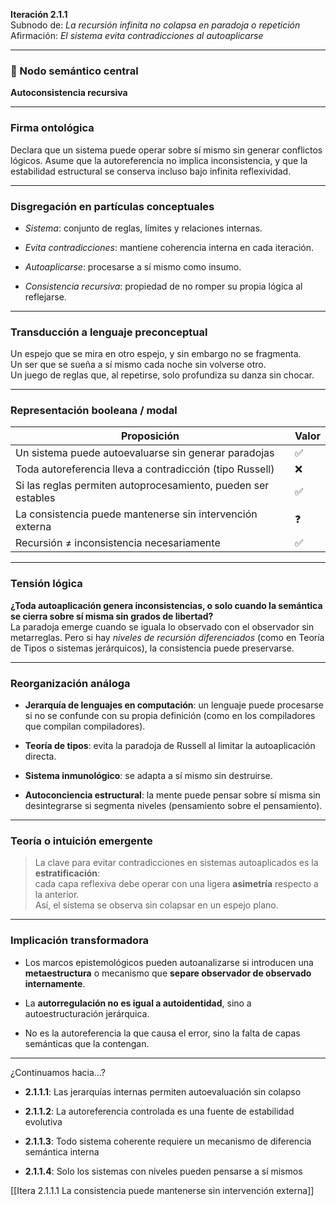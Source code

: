 **Iteración 2.1.1**  
Subnodo de: _La recursión infinita no colapsa en paradoja o repetición_  
Afirmación: _El sistema evita contradicciones al autoaplicarse_

---

### 🧠 Nodo semántico central

**Autoconsistencia recursiva**

---

### Firma ontológica

Declara que un sistema puede operar sobre sí mismo sin generar conflictos lógicos. Asume que la autoreferencia no implica inconsistencia, y que la estabilidad estructural se conserva incluso bajo infinita reflexividad.

---

### Disgregación en partículas conceptuales

- _Sistema_: conjunto de reglas, límites y relaciones internas.
    
- _Evita contradicciones_: mantiene coherencia interna en cada iteración.
    
- _Autoaplicarse_: procesarse a sí mismo como insumo.
    
- _Consistencia recursiva_: propiedad de no romper su propia lógica al reflejarse.
    

---

### Transducción a lenguaje preconceptual

Un espejo que se mira en otro espejo, y sin embargo no se fragmenta.  
Un ser que se sueña a sí mismo cada noche sin volverse otro.  
Un juego de reglas que, al repetirse, solo profundiza su danza sin chocar.

---

### Representación booleana / modal

| Proposición                                                   | Valor |
| ------------------------------------------------------------- | ----- |
| Un sistema puede autoevaluarse sin generar paradojas          | ✅     |
| Toda autoreferencia lleva a contradicción (tipo Russell)      | ❌     |
| Si las reglas permiten autoprocesamiento, pueden ser estables | ✅     |
| La consistencia puede mantenerse sin intervención externa     | ❓     |
| Recursión ≠ inconsistencia necesariamente                     | ✅     |

---

### Tensión lógica

**¿Toda autoaplicación genera inconsistencias, o solo cuando la semántica se cierra sobre sí misma sin grados de libertad?**  
La paradoja emerge cuando se iguala lo observado con el observador sin metarreglas. Pero si hay _niveles de recursión diferenciados_ (como en Teoría de Tipos o sistemas jerárquicos), la consistencia puede preservarse.

---

### Reorganización análoga

- **Jerarquía de lenguajes en computación**: un lenguaje puede procesarse si no se confunde con su propia definición (como en los compiladores que compilan compiladores).
    
- **Teoría de tipos**: evita la paradoja de Russell al limitar la autoaplicación directa.
    
- **Sistema inmunológico**: se adapta a sí mismo sin destruirse.
    
- **Autoconciencia estructural**: la mente puede pensar sobre sí misma sin desintegrarse si segmenta niveles (pensamiento sobre el pensamiento).
    

---

### Teoría o intuición emergente

> La clave para evitar contradicciones en sistemas autoaplicados es la **estratificación**:  
> cada capa reflexiva debe operar con una ligera **asimetría** respecto a la anterior.  
> Así, el sistema se observa sin colapsar en un espejo plano.

---

### Implicación transformadora

- Los marcos epistemológicos pueden autoanalizarse si introducen una **metaestructura** o mecanismo que **separe observador de observado internamente**.
    
- La **autorregulación no es igual a autoidentidad**, sino a autoestructuración jerárquica.
    
- No es la autoreferencia la que causa el error, sino la falta de capas semánticas que la contengan.
    

---

¿Continuamos hacia…?

- **2.1.1.1**: Las jerarquías internas permiten autoevaluación sin colapso
    
- **2.1.1.2**: La autoreferencia controlada es una fuente de estabilidad evolutiva
    
- **2.1.1.3**: Todo sistema coherente requiere un mecanismo de diferencia semántica interna
    
- **2.1.1.4**: Solo los sistemas con niveles pueden pensarse a sí mismos
    

[[Itera 2.1.1.1 La consistencia puede mantenerse sin intervención externa]]